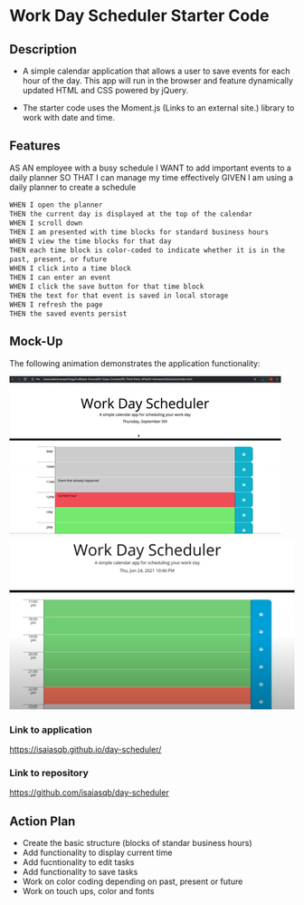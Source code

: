 # Work Day Scheduler Starter Code

## Description
* A simple calendar application that allows a user to save events for each hour of the day. This app will run in the browser and feature dynamically updated HTML and CSS powered by jQuery.

* The starter code uses the Moment.js (Links to an external site.) library to work with date and time.

## Features

AS AN employee with a busy schedule
I WANT to add important events to a daily planner
SO THAT I can manage my time effectively
GIVEN I am using a daily planner to create a schedule
~~~
WHEN I open the planner
THEN the current day is displayed at the top of the calendar
WHEN I scroll down
THEN I am presented with time blocks for standard business hours
WHEN I view the time blocks for that day
THEN each time block is color-coded to indicate whether it is in the past, present, or future
WHEN I click into a time block
THEN I can enter an event
WHEN I click the save button for that time block
THEN the text for that event is saved in local storage
WHEN I refresh the page
THEN the saved events persist
~~~

## Mock-Up
The following animation demonstrates the application functionality:

![Demonstration](./assets/mockup.gif)
![Screenshot](./assets/mockup2.JPG)

### Link to application
https://isaiasqb.github.io/day-scheduler/

### Link to repository
https://github.com/isaiasqb/day-scheduler


## Action Plan
- Create the basic structure (blocks of standar business hours)
- Add functionality to display current time
- Add fucntionality to edit tasks
- Add functionality to save tasks
- Work on color coding depending on past, present or future
- Work on touch ups, color and fonts
